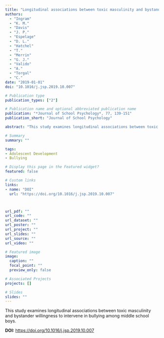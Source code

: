 ```yaml
---
title: "Longitudinal associations between toxic masculinity and bystander willingness to intervene in bullying among middle school boys"
authors:
  - "Ingram"
  - "K. M."
  - "Davis"
  - "J. P."
  - "Espelage"
  - "D. L."
  - "Hatchel"
  - "T."
  - "Merrin"
  - "G. J."
  - "Valido"
  - "A."
  - "Torgal"
  - "C."
date: "2019-01-01"
doi: "10.1016/j.jsp.2019.10.007"

# Publication type
publication_types: ["2"]

# Publication name and optional abbreviated publication name
publication: "*Journal of School Psychology*, 77, 139-151"
publication_short: "Journal of School Psychology"

abstract: "This study examines longitudinal associations between toxic masculinity and bystander willingness to intervene in bullying among middle school boys."

# Summary
summary: ""

tags:
- Adolescent Development
- Bullying

# Display this page in the Featured widget?
featured: false

# Custom links
links:
- name: "DOI"
  url: "https://doi.org/10.1016/j.jsp.2019.10.007"



url_pdf: ""
url_code: ""
url_dataset: ""
url_poster: ""
url_project: ""
url_slides: ""
url_source: ""
url_video: ""

# Featured image
image:
  caption: ""
  focal_point: ""
  preview_only: false

# Associated Projects
projects: []

# Slides
slides: ""
---
```


This study examines longitudinal associations between toxic masculinity and bystander willingness to intervene in bullying among middle school boys.



**DOI:** https://doi.org/10.1016/j.jsp.2019.10.007

